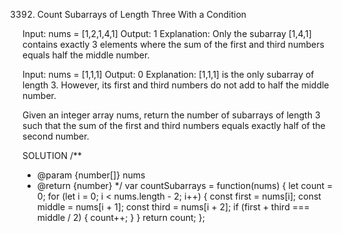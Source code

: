 3392. Count Subarrays of Length Three With a Condition 

Input: nums = [1,2,1,4,1]
Output: 1
Explanation:
Only the subarray [1,4,1] contains exactly 3 elements where the sum of the first and third numbers equals half the middle number.


Input: nums = [1,1,1]
Output: 0
Explanation:
[1,1,1] is the only subarray of length 3. However, its first and third numbers do not add to half the middle number.


Given an integer array nums, return the number of subarrays of length 3 such that the sum of the first and third numbers equals exactly half of the second number.


SOLUTION
/**
 * @param {number[]} nums
 * @return {number}
 */
var countSubarrays = function(nums) {
    let count = 0;
    for (let i = 0; i < nums.length - 2; i++) {
        const first = nums[i];
        const middle = nums[i + 1];
        const third = nums[i + 2];
        if (first + third === middle / 2) {
            count++;
        }
    }
    return count;
};
